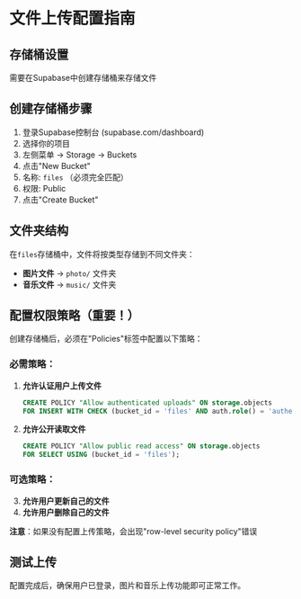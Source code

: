 # 文件上传配置指南

## 存储桶设置
需要在Supabase中创建存储桶来存储文件

## 创建存储桶步骤
1. 登录Supabase控制台 (supabase.com/dashboard)
2. 选择你的项目
3. 左侧菜单 → Storage → Buckets
4. 点击"New Bucket"
5. 名称: `files` （必须完全匹配）
6. 权限: Public
7. 点击"Create Bucket"

## 文件夹结构
在`files`存储桶中，文件将按类型存储到不同文件夹：
- **图片文件** → `photo/` 文件夹
- **音乐文件** → `music/` 文件夹

## 配置权限策略（重要！）
创建存储桶后，必须在"Policies"标签中配置以下策略：

### 必需策略：
1. **允许认证用户上传文件**
   ```sql
   CREATE POLICY "Allow authenticated uploads" ON storage.objects
   FOR INSERT WITH CHECK (bucket_id = 'files' AND auth.role() = 'authenticated');
   ```

2. **允许公开读取文件**
   ```sql
   CREATE POLICY "Allow public read access" ON storage.objects
   FOR SELECT USING (bucket_id = 'files');
   ```

### 可选策略：
3. **允许用户更新自己的文件**
4. **允许用户删除自己的文件**

**注意**：如果没有配置上传策略，会出现"row-level security policy"错误

## 测试上传
配置完成后，确保用户已登录，图片和音乐上传功能即可正常工作。